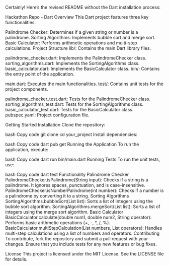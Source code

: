 
Certainly! Here’s the revised README without the Dart installation process:

Hackathon Repo - Dart
Overview
This Dart project features three key functionalities:

Palindrome Checker: Determines if a given string or number is a palindrome.
Sorting Algorithms: Implements bubble sort and merge sort.
Basic Calculator: Performs arithmetic operations and multi-step calculations.
Project Structure
lib/: Contains the main Dart library files.

palindrome_checker.dart: Implements the PalindromeChecker class.
sorting_algorithms.dart: Implements the SortingAlgorithms class.
basic_calculator.dart: Implements the BasicCalculator class.
bin/: Contains the entry point of the application.

main.dart: Executes the main functionalities.
test/: Contains unit tests for the project components.

palindrome_checker_test.dart: Tests for the PalindromeChecker class.
sorting_algorithms_test.dart: Tests for the SortingAlgorithms class.
basic_calculator_test.dart: Tests for the BasicCalculator class.
pubspec.yaml: Project configuration file.

Getting Started
Installation
Clone the repository:

bash
Copy code
git clone <repository-url>
cd your_project
Install dependencies:

bash
Copy code
dart pub get
Running the Application
To run the application, execute:

bash
Copy code
dart run bin/main.dart
Running Tests
To run the unit tests, use:

bash
Copy code
dart test
Functionality
Palindrome Checker
PalindromeChecker.isPalindrome(String input): Checks if a string is a palindrome. It ignores spaces, punctuation, and is case-insensitive.
PalindromeChecker.isNumberPalindrome(int number): Checks if a number is a palindrome by converting it to a string.
Sorting Algorithms
SortingAlgorithms.bubbleSort(List<int> list): Sorts a list of integers using the bubble sort algorithm.
SortingAlgorithms.mergeSort(List<int> list): Sorts a list of integers using the merge sort algorithm.
Basic Calculator
BasicCalculator.calculate(double num1, double num2, String operator): Performs basic arithmetic operations (+, -, *, /, %).
BasicCalculator.multiStepCalculation(List<double> numbers, List<String> operators): Handles multi-step calculations using a list of numbers and operators.
Contributing
To contribute, fork the repository and submit a pull request with your changes. Ensure that you include tests for any new features or bug fixes.

License
This project is licensed under the MIT License. See the LICENSE file for details.

